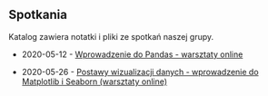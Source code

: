 ## Spotkania

Katalog zawiera notatki i pliki ze spotkań naszej grupy.

* 2020-05-12 - [Wprowadzenie do Pandas - warsztaty online](https://github.com/dataworkshop/dw-olsztyn-project/tree/master/spotkania/2020-05-12)

* 2020-05-26 - [Postawy wizualizacji danych - wprowadzenie do Matplotlib i Seaborn (warsztaty online)](https://github.com/dataworkshop/dw-olsztyn-project/tree/master/spotkania/2020-05-26)
